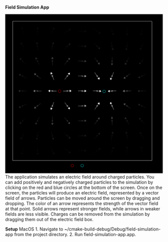 **Field Simulation App**

![Image of Simulation](simulation.png)
The application simulates an electric field around charged particles. You can add positively and negatively charged particles
to the simulation by clicking on the red and blue circles at the bottom of the screen. Once on the screen, the particles will
produce an electric field, represented by a vector field of arrows. Particles can be moved around the screen by dragging and
dropping. The color of an arrow represents the strength of the vector field at that point. Solid arrows represent stronger
fields, while arrows in weaker fields are less visible. Charges can be removed from the simulation by dragging them out of the 
electric field box.

**Setup**
MacOS
    1. Navigate to ~/cmake-build-debug/Debug/field-simulation-app from the project directory.
    2. Run field-simulation-app.app.
